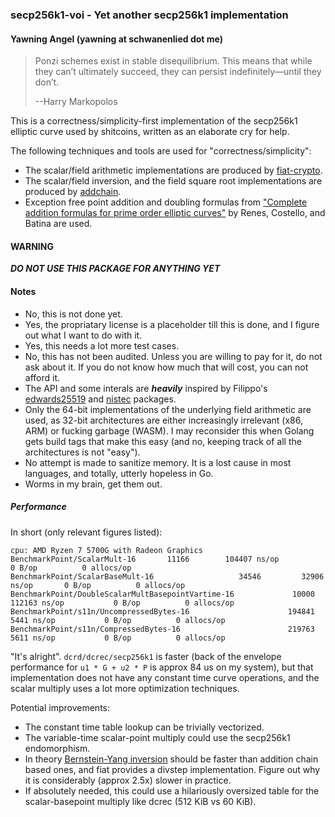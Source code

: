 ### secp256k1-voi - Yet another secp256k1 implementation
#### Yawning Angel (yawning at schwanenlied dot me)

> Ponzi schemes exist in stable disequilibrium. This means that while
> they can’t ultimately succeed, they can persist indefinitely—until
> they don’t.
>
> --Harry Markopolos

This is a correctness/simplicity-first implementation of the secp256k1
elliptic curve used by shitcoins, written as an elaborate cry for help.

The following techniques and tools are used for "correctness/simplicity":
- The scalar/field arithmetic implementations are produced by [fiat-crypto][1].
- The scalar/field inversion, and the field square root implementations
are produced by [addchain][2].
- Exception free point addition and doubling formulas from
["Complete addition formulas for prime order elliptic curves"][3] by
Renes, Costello, and Batina are used.

#### WARNING

***DO NOT USE THIS PACKAGE FOR ANYTHING YET***

#### Notes

- No, this is not done yet.
- Yes, the propriatary license is a placeholder till this is done, and
I figure out what I want to do with it.
- Yes, this needs a lot more test cases.
- No, this has not been audited.  Unless you are willing to pay for it,
do not ask about it.  If you do not know how much that will cost, you
can not afford it.
- The API and some interals are ***heavily*** inspired by
Filippo's [edwards25519][4] and [nistec][5] packages.
- Only the 64-bit implementations of the underlying field arithmetic are
used, as 32-bit architectures are either increasingly irrelevant (x86, ARM)
or fucking garbage (WASM).  I may reconsider this when Golang gets build
tags that make this easy (and no, keeping track of all the architectures
is not "easy").
- No attempt is made to sanitize memory.  It is a lost cause in most
languages, and totally, utterly hopeless in Go.
- Worms in my brain, get them out.

##### Performance

In short (only relevant figures listed):
```
cpu: AMD Ryzen 7 5700G with Radeon Graphics
BenchmarkPoint/ScalarMult-16  	   11166	    104407 ns/op	       0 B/op	       0 allocs/op
BenchmarkPoint/ScalarBaseMult-16             	   34546	     32906 ns/op       0 B/op	       0 allocs/op
BenchmarkPoint/DoubleScalarMultBasepointVartime-16         	   10000	    112163 ns/op	       0 B/op	       0 allocs/op
BenchmarkPoint/s11n/UncompressedBytes-16                   	  194841	      5441 ns/op	       0 B/op	       0 allocs/op
BenchmarkPoint/s11n/CompressedBytes-16                     	  219763	      5611 ns/op	       0 B/op	       0 allocs/op
```

"It's alright".  `dcrd/dcrec/secp256k1` is faster (back of the envelope
performance for `u1 * G + u2 * P` is approx 84 us on my system), but
that implementation does not have any constant time curve operations,
and the scalar multiply uses a lot more optimization techniques.

Potential improvements:
- The constant time table lookup can be trivially vectorized.
- The variable-time scalar-point multiply could use the secp256k1 endomorphism.
- In theory [Bernstein-Yang inversion][6] should be faster than addition
chain based ones, and fiat provides a divstep implementation.  Figure out
why it is considerably (approx 2.5x) slower in practice.
- If absolutely needed, this could use a hilariously oversized table for
the scalar-basepoint multiply like dcrec (512 KiB vs 60 KiB).

[1]: https://github.com/mit-plv/fiat-crypto
[2]: https://github.com/mmcloughlin/addchain
[3]: https://eprint.iacr.org/2015/1060.pdf
[4]: https://pkg.go.dev/filippo.io/edwards25519
[5]: https://pkg.go.dev/filippo.io/nistec
[6]: https://eprint.iacr.org/2019/266